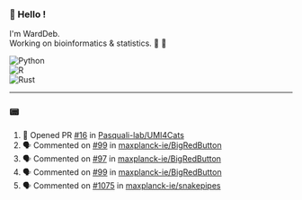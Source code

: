 ### :robot: Hello !

I'm WardDeb.  
Working on bioinformatics & statistics. 🧬 🧪  

![Python](https://img.shields.io/badge/python-3670A0?style=for-the-badge&logo=python&logoColor=ffdd54)  
![R](https://img.shields.io/badge/r-%23276DC3.svg?style=for-the-badge&logo=r&logoColor=white)  
![Rust](https://img.shields.io/badge/rust-%23000000.svg?style=for-the-badge&logo=rust&logoColor=white)  

---

### :pager:

<!--START_SECTION:activity-->
1. 💪 Opened PR [#16](https://github.com/Pasquali-lab/UMI4Cats/pull/16) in [Pasquali-lab/UMI4Cats](https://github.com/Pasquali-lab/UMI4Cats)
2. 🗣 Commented on [#99](https://github.com/maxplanck-ie/BigRedButton/pull/99#issuecomment-2443662103) in [maxplanck-ie/BigRedButton](https://github.com/maxplanck-ie/BigRedButton)
3. 🗣 Commented on [#97](https://github.com/maxplanck-ie/BigRedButton/issues/97#issuecomment-2443403115) in [maxplanck-ie/BigRedButton](https://github.com/maxplanck-ie/BigRedButton)
4. 🗣 Commented on [#99](https://github.com/maxplanck-ie/BigRedButton/pull/99#issuecomment-2443399502) in [maxplanck-ie/BigRedButton](https://github.com/maxplanck-ie/BigRedButton)
5. 🗣 Commented on [#1075](https://github.com/maxplanck-ie/snakepipes/issues/1075#issuecomment-2443390365) in [maxplanck-ie/snakepipes](https://github.com/maxplanck-ie/snakepipes)
<!--END_SECTION:activity-->

